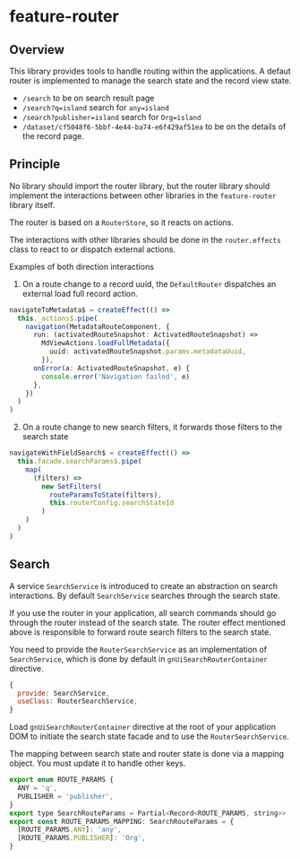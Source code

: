 # feature-router

## Overview

This library provides tools to handle routing within the applications.
A defaut router is implemented to manage the search state and the record view state.

- `/search` to be on search result page
- `/search?q=island` search for `any=island`
- `/search?publisher=island` search for `Org=island`
- `/dataset/cf5048f6-5bbf-4e44-ba74-e6f429af51ea` to be on the details of the record page.

## Principle

No library should import the router library, but the router library should implement the interactions between other libraries in the `feature-router` library itself.

The router is based on a `RouterStore`, so it reacts on actions.

The interactions with other libraries should be done in the `router.effects` class to react to or dispatch external actions.

Examples of both direction interactions

1. On a route change to a record uuid, the `DefaultRouter` dispatches an external load full record action.

```ts
navigateToMetadata$ = createEffect(() =>
  this._actions$.pipe(
    navigation(MetadataRouteComponent, {
      run: (activatedRouteSnapshot: ActivatedRouteSnapshot) =>
        MdViewActions.loadFullMetadata({
          uuid: activatedRouteSnapshot.params.metadataUuid,
        }),
      onError(a: ActivatedRouteSnapshot, e) {
        console.error('Navigation failed', e)
      },
    })
  )
)
```

2. On a route change to new search filters, it forwards those filters to the search state

```ts
navigateWithFieldSearch$ = createEffect(() =>
  this.facade.searchParams$.pipe(
    map(
      (filters) =>
        new SetFilters(
          routeParamsToState(filters),
          this.routerConfig.searchStateId
        )
    )
  )
)
```

## Search

A service `SearchService` is introduced to create an abstraction on search interactions.
By default `SearchService` searches through the search state.

If you use the router in your application, all search commands should go through the router instead
of the search state. The router effect mentioned above is responsible to forward route search filters to the search state.

You need to provide the `RouterSearchService` as an implementation of `SearchService`, which is done by default in `gnUiSearchRouterContainer` directive.

```js
{
  provide: SearchService,
  useClass: RouterSearchService,
}
```

Load `gnUiSearchRouterContainer` directive at the root of your application DOM to initiate the search state facade and to use the `RouterSearchService`.

The mapping between search state and router state is done via a mapping object. You must update it to handle other keys.

```js
export enum ROUTE_PARAMS {
  ANY = 'q',
  PUBLISHER = 'publisher',
}
export type SearchRouteParams = Partial<Record<ROUTE_PARAMS, string>>
export const ROUTE_PARAMS_MAPPING: SearchRouteParams = {
  [ROUTE_PARAMS.ANY]: 'any',
  [ROUTE_PARAMS.PUBLISHER]: 'Org',
}
```
